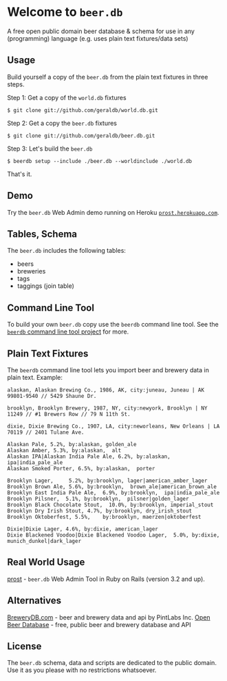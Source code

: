 # Welcome to `beer.db`

A free open public domain beer database & schema
for use in any (programming) language
(e.g. uses plain text fixtures/data sets)

## Usage

Build yourself a copy of the `beer.db` from the plain text fixtures
in three steps.

Step 1:  Get a copy of the `world.db` fixtures

    $ git clone git://github.com/geraldb/world.db.git

Step 2:  Get a copy the `beer.db` fixtures

    $ git clone git://github.com/geraldb/beer.db.git

Step 3:  Let's build the `beer.db`

    $ beerdb setup --include ./beer.db --worldinclude ./world.db

That's it.

## Demo

Try the `beer.db` Web Admin demo running
on Heroku [`prost.herokuapp.com`](http://prost.herokuapp.com).


## Tables, Schema

The `beer.db` includes the following tables:

* beers
* breweries
* tags
* taggings (join table)


## Command Line Tool

To build your own `beer.db` copy
use the `beerdb` command line tool.
See the [`beerdb` command line tool project](https://github.com/geraldb/beer.db.ruby)
for more.


## Plain Text Fixtures

The `beerdb` command line tool
lets you import beer and brewery data in plain text. Example:

```
alaskan, Alaskan Brewing Co., 1986, AK, city:juneau, Juneau | AK 99801-9540 // 5429 Shaune Dr.

brooklyn, Brooklyn Brewery, 1987, NY, city:newyork, Brooklyn | NY 11249 // #1 Brewers Row // 79 N 11th St.

dixie, Dixie Brewing Co., 1907, LA, city:neworleans, New Orleans | LA 70119 // 2401 Tulane Ave.
```


```
Alaskan Pale, 5.2%, by:alaskan, golden_ale
Alaskan Amber, 5.3%, by:alaskan,  alt
Alaskan IPA|Alaskan India Pale Ale, 6.2%, by:alaskan, ipa|india_pale_ale
Alaskan Smoked Porter, 6.5%, by:alaskan,  porter

Brooklyn Lager,     5.2%, by:brooklyn, lager|american_amber_lager
Brooklyn Brown Ale, 5.6%, by:brooklyn,  brown_ale|american_brown_ale
Brooklyn East India Pale Ale,  6.9%, by:brooklyn,  ipa|india_pale_ale
Brooklyn Pilsner,  5.1%, by:brooklyn,  pilsner|golden_lager
Brooklyn Black Chocolate Stout,  10.0%, by:brooklyn, imperial_stout
Brooklyn Dry Irish Stout, 4.7%, by:brooklyn, dry_irish_stout
Brooklyn Oktoberfest, 5.5%,    by:brooklyn, maerzen|oktoberfest

Dixie|Dixie Lager, 4.6%, by:dixie, american_lager
Dixie Blackened Voodoo|Dixie Blackened Voodoo Lager,  5.0%, by:dixie,  munich_dunkel|dark_lager
```

## Real World Usage

[prost](https://github.com/geraldb/prost) - `beer.db` Web Admin Tool in Ruby on Rails (version 3.2 and up).


## Alternatives

[BreweryDB.com](http://www.brewerydb.com) -  beer and brewery data and api by PintLabs Inc.
[Open Beer Database](http://openbeerdatabase.com/)  - free, public beer and brewery database and API


## License

The `beer.db` schema, data and scripts are dedicated to the public domain.
Use it as you please with no restrictions whatsoever.
